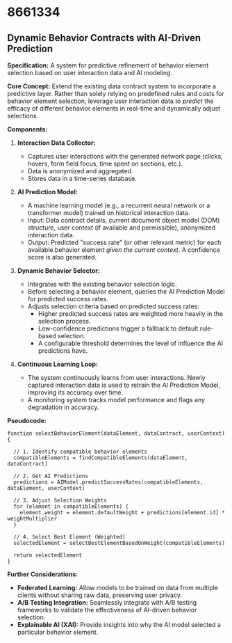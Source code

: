 # 8661334

## Dynamic Behavior Contracts with AI-Driven Prediction

**Specification:** A system for predictive refinement of behavior element selection based on user interaction data and AI modeling.

**Core Concept:** Extend the existing data contract system to incorporate a predictive layer. Rather than solely relying on predefined rules and costs for behavior element selection, leverage user interaction data to *predict* the efficacy of different behavior elements in real-time and dynamically adjust selections.

**Components:**

1.  **Interaction Data Collector:**
    *   Captures user interactions with the generated network page (clicks, hovers, form field focus, time spent on sections, etc.).
    *   Data is anonymized and aggregated.
    *   Stores data in a time-series database.

2.  **AI Prediction Model:**
    *   A machine learning model (e.g., a recurrent neural network or a transformer model) trained on historical interaction data.
    *   Input: Data contract details, current document object model (DOM) structure, user context (if available and permissible), anonymized interaction data.
    *   Output: Predicted "success rate" (or other relevant metric) for each available behavior element *given the current context*.  A confidence score is also generated.

3.  **Dynamic Behavior Selector:**
    *   Integrates with the existing behavior selection logic.
    *   Before selecting a behavior element, queries the AI Prediction Model for predicted success rates.
    *   Adjusts selection criteria based on predicted success rates:
        *   Higher predicted success rates are weighted more heavily in the selection process.
        *   Low-confidence predictions trigger a fallback to default rule-based selection.
        *   A configurable threshold determines the level of influence the AI predictions have.

4.  **Continuous Learning Loop:**
    *   The system continuously learns from user interactions.  Newly captured interaction data is used to retrain the AI Prediction Model, improving its accuracy over time.
    *   A monitoring system tracks model performance and flags any degradation in accuracy.

**Pseudocode:**

```
function selectBehaviorElement(dataElement, dataContract, userContext) {

  // 1. Identify compatible behavior elements
  compatibleElements = findCompatibleElements(dataElement, dataContract)

  // 2. Get AI Predictions
  predictions = AIModel.predictSuccessRates(compatibleElements, dataElement, userContext)

  // 3. Adjust Selection Weights
  for (element in compatibleElements) {
    element.weight = element.defaultWeight + predictions[element.id] * weightMultiplier
  }

  // 4. Select Best Element (Weighted)
  selectedElement = selectBestElementBasedOnWeight(compatibleElements)

  return selectedElement
}
```

**Further Considerations:**

*   **Federated Learning:** Allow models to be trained on data from multiple clients without sharing raw data, preserving user privacy.
*   **A/B Testing Integration:**  Seamlessly integrate with A/B testing frameworks to validate the effectiveness of AI-driven behavior selection.
*   **Explainable AI (XAI):**  Provide insights into why the AI model selected a particular behavior element.